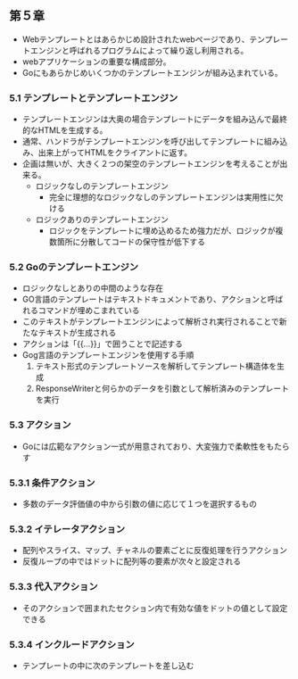## 第５章

- Webテンプレートとはあらかじめ設計されたwebページであり、テンプレートエンジンと呼ばれるプログラムによって繰り返し利用される。
- webアプリケーションの重要な構成部分。
- Goにもあらかじめいくつかのテンプレートエンジンが組み込まれている。

### 5.1 テンプレートとテンプレートエンジン
- テンプレートエンジンは大奥の場合テンプレートにデータを組み込んで最終的なHTMLを生成する。
- 通常、ハンドラがテンプレートエンジンを呼び出してテンプレートに組み込み、出来上がってHTMLをクライアントに返す。
- 企画は無いが、大きく２つの架空のテンプレートエンジンを考えることが出来る。
  - ロジックなしのテンプレートエンジン
    - 完全に理想的なロジックなしのテンプレートエンジンは実用性に欠ける
  - ロジックありのテンプレートエンジン
    - ロジックをテンプレートに埋め込めるため強力だが、ロジックが複数箇所に分散してコードの保守性が低下する
### 5.2 Goのテンプレートエンジン
- ロジックなしとありの中間のような存在
- GO言語のテンプレートはテキストドキュメントであり、アクションと呼ばれるコマンドが埋めこまれている
- このテキストがテンプレートエンジンによって解析され実行されることで新たなテキストが生成される
- アクションは「{{...}}」で囲うことで記述する
- Gog言語のテンプレートエンジンを使用する手順
  1. テキスト形式のテンプレートソースを解析してテンプレート構造体を生成
  2. ResponseWriterと何らかのデータを引数として解析済みのテンプレートを実行

### 5.3 アクション
- Goには広範なアクション一式が用意されており、大変強力で柔軟性をもたらす
### 5.3.1 条件アクション
- 多数のデータ評価値の中から引数の値に応じて１つを選択するもの
### 5.3.2 イテレータアクション
- 配列やスライス、マップ、チャネルの要素ごとに反復処理を行うアクション
- 反復ループの中ではドットに配列等の要素が次々と設定される
### 5.3.3 代入アクション
- そのアクションで囲まれたセクション内で有効な値をドットの値として設定できる
### 5.3.4 インクルードアクション
- テンプレートの中に次のテンプレートを差し込む